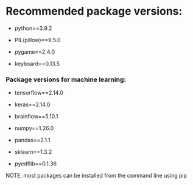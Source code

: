# Recommended package versions: 

- python==3.9.2

- PIL(pillow)==9.5.0

- pygame==2.4.0

- keyboard==0.13.5

### Package versions for machine learning: 

- tensorflow==2.14.0

- keras==2.14.0

- brainflow==5.10.1

- numpy==1.26.0

- pandas==2.1.1

- sklearn==1.3.2

- pyedflib==0.1.36

NOTE: most packages can be installed from the command line using pip
